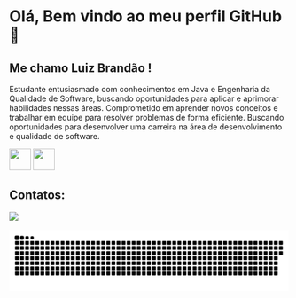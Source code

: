 # Olá, Bem vindo ao meu perfil GitHub 👋 
## Me chamo Luiz Brandão !
Estudante entusiasmado com conhecimentos em Java e Engenharia da Qualidade de Software, buscando oportunidades para aplicar e aprimorar habilidades nessas áreas. Comprometido em aprender novos conceitos e trabalhar em equipe para resolver problemas de forma eficiente. Buscando oportunidades para desenvolver uma carreira na área de desenvolvimento e qualidade de software.



<img loading="lazy" src="https://cdn.jsdelivr.net/gh/devicons/devicon/icons/java/java-original.svg" width="39" height="39"/>  <img loading="lazy" src="https://cdn.jsdelivr.net/gh/devicons/devicon/icons/git/git-original.svg" width="39" height="39"/>  

## Contatos:

<div>

<a href="https://www.linkedin.com/in/luiz-henrique-oliveira-brandão" target="_blank"><img loading="lazy" src="https://img.shields.io/badge/-LinkedIn-%230077B5?style=for-the-badge&logo=linkedin&logoColor=white" target="_blank"></a>   
</div>

<img src="https://github.com/luizhbrandao/luizhbrandao/blob/output/github-contribution-grid-snake-dark.svg" />
